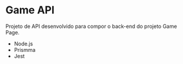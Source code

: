 # Game API

Projeto de API desenvolvido para compor o back-end do projeto Game Page.
  - Node.js
  - Prismma
  - Jest
